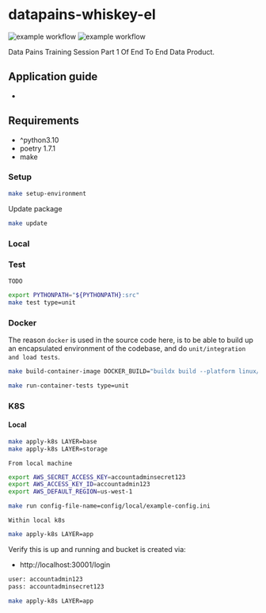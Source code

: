 # datapains-whiskey-el


![example workflow](https://github.com/Thelin90/datapains-whiskey-el/actions/workflows/merge.yaml/badge.svg)
![example workflow](https://github.com/Thelin90/datapains-whiskey-el/actions/workflows/pr.yaml/badge.svg)


Data Pains Training Session Part 1 Of End To End Data Product.

## Application guide

*

## Requirements

* ^python3.10
* poetry 1.7.1
* make

### Setup

```bash
make setup-environment
```

Update package
```bash
make update
```

### Local

### Test

`TODO`

```bash
export PYTHONPATH="${PYTHONPATH}:src"
make test type=unit
```

### Docker

The reason `docker` is used in the source code here, is to be able to build up an encapsulated
environment of the codebase, and do `unit/integration and load tests`.

```bash
make build-container-image DOCKER_BUILD="buildx build --platform linux/amd64" CONTEXT=.
```

```bash
make run-container-tests type=unit
```

### K8S

#### Local

```bash
make apply-k8s LAYER=base
make apply-k8s LAYER=storage
```

`From local machine`

```bash
export AWS_SECRET_ACCESS_KEY=accountadminsecret123
export AWS_ACCESS_KEY_ID=accountadmin123
export AWS_DEFAULT_REGION=us-west-1
```

```bash
make run config-file-name=config/local/example-config.ini
```

`Within local k8s`

```bash
make apply-k8s LAYER=app
```


Verify this is up and running and bucket is created via:

* http://localhost:30001/login

```bash
user: accountadmin123
pass: accountadminsecret123
```

```bash
make apply-k8s LAYER=app
```
